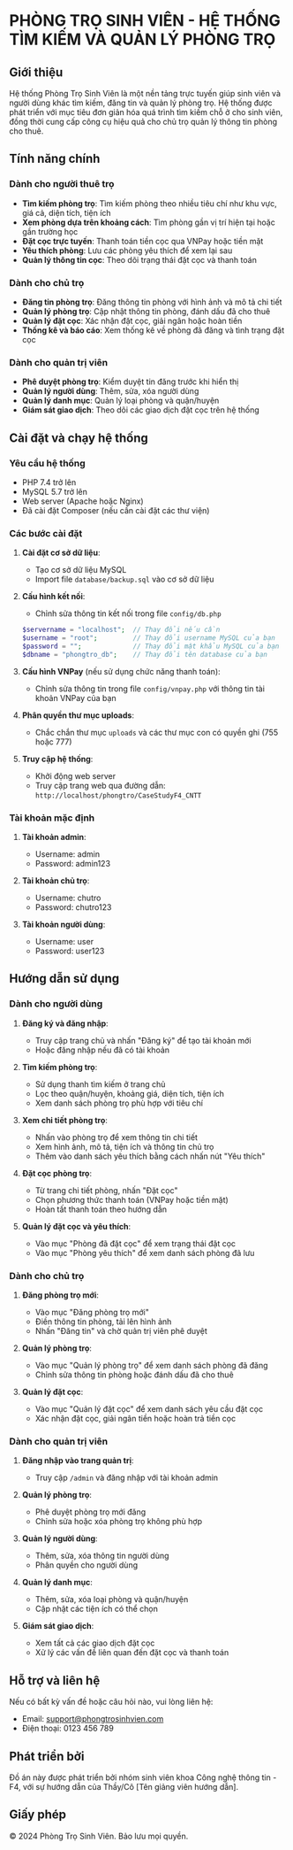 # PHÒNG TRỌ SINH VIÊN - HỆ THỐNG TÌM KIẾM VÀ QUẢN LÝ PHÒNG TRỌ

## Giới thiệu

Hệ thống Phòng Trọ Sinh Viên là một nền tảng trực tuyến giúp sinh viên và người dùng khác tìm kiếm, đăng tin và quản lý phòng trọ. Hệ thống được phát triển với mục tiêu đơn giản hóa quá trình tìm kiếm chỗ ở cho sinh viên, đồng thời cung cấp công cụ hiệu quả cho chủ trọ quản lý thông tin phòng cho thuê.

## Tính năng chính

### Dành cho người thuê trọ

- **Tìm kiếm phòng trọ**: Tìm kiếm phòng theo nhiều tiêu chí như khu vực, giá cả, diện tích, tiện ích
- **Xem phòng dựa trên khoảng cách**: Tìm phòng gần vị trí hiện tại hoặc gần trường học
- **Đặt cọc trực tuyến**: Thanh toán tiền cọc qua VNPay hoặc tiền mặt
- **Yêu thích phòng**: Lưu các phòng yêu thích để xem lại sau
- **Quản lý thông tin cọc**: Theo dõi trạng thái đặt cọc và thanh toán

### Dành cho chủ trọ

- **Đăng tin phòng trọ**: Đăng thông tin phòng với hình ảnh và mô tả chi tiết
- **Quản lý phòng trọ**: Cập nhật thông tin phòng, đánh dấu đã cho thuê
- **Quản lý đặt cọc**: Xác nhận đặt cọc, giải ngân hoặc hoàn tiền
- **Thống kê và báo cáo**: Xem thống kê về phòng đã đăng và tình trạng đặt cọc

### Dành cho quản trị viên

- **Phê duyệt phòng trọ**: Kiểm duyệt tin đăng trước khi hiển thị
- **Quản lý người dùng**: Thêm, sửa, xóa người dùng
- **Quản lý danh mục**: Quản lý loại phòng và quận/huyện
- **Giám sát giao dịch**: Theo dõi các giao dịch đặt cọc trên hệ thống

## Cài đặt và chạy hệ thống

### Yêu cầu hệ thống

- PHP 7.4 trở lên
- MySQL 5.7 trở lên
- Web server (Apache hoặc Nginx)
- Đã cài đặt Composer (nếu cần cài đặt các thư viện)

### Các bước cài đặt

1. **Cài đặt cơ sở dữ liệu**:

   - Tạo cơ sở dữ liệu MySQL
   - Import file `database/backup.sql` vào cơ sở dữ liệu

2. **Cấu hình kết nối**:

   - Chỉnh sửa thông tin kết nối trong file `config/db.php`

   ```php
   $servername = "localhost";  // Thay đổi nếu cần
   $username = "root";         // Thay đổi username MySQL của bạn
   $password = "";             // Thay đổi mật khẩu MySQL của bạn
   $dbname = "phongtro_db";    // Thay đổi tên database của bạn
   ```

3. **Cấu hình VNPay** (nếu sử dụng chức năng thanh toán):

   - Chỉnh sửa thông tin trong file `config/vnpay.php` với thông tin tài khoản VNPay của bạn

4. **Phân quyền thư mục uploads**:

   - Chắc chắn thư mục `uploads` và các thư mục con có quyền ghi (755 hoặc 777)

5. **Truy cập hệ thống**:
   - Khởi động web server
   - Truy cập trang web qua đường dẫn: `http://localhost/phongtro/CaseStudyF4_CNTT`

### Tài khoản mặc định

1. **Tài khoản admin**:

   - Username: admin
   - Password: admin123

2. **Tài khoản chủ trọ**:

   - Username: chutro
   - Password: chutro123

3. **Tài khoản người dùng**:
   - Username: user
   - Password: user123

## Hướng dẫn sử dụng

### Dành cho người dùng

1. **Đăng ký và đăng nhập**:

   - Truy cập trang chủ và nhấn "Đăng ký" để tạo tài khoản mới
   - Hoặc đăng nhập nếu đã có tài khoản

2. **Tìm kiếm phòng trọ**:

   - Sử dụng thanh tìm kiếm ở trang chủ
   - Lọc theo quận/huyện, khoảng giá, diện tích, tiện ích
   - Xem danh sách phòng trọ phù hợp với tiêu chí

3. **Xem chi tiết phòng trọ**:

   - Nhấn vào phòng trọ để xem thông tin chi tiết
   - Xem hình ảnh, mô tả, tiện ích và thông tin chủ trọ
   - Thêm vào danh sách yêu thích bằng cách nhấn nút "Yêu thích"

4. **Đặt cọc phòng trọ**:

   - Từ trang chi tiết phòng, nhấn "Đặt cọc"
   - Chọn phương thức thanh toán (VNPay hoặc tiền mặt)
   - Hoàn tất thanh toán theo hướng dẫn

5. **Quản lý đặt cọc và yêu thích**:
   - Vào mục "Phòng đã đặt cọc" để xem trạng thái đặt cọc
   - Vào mục "Phòng yêu thích" để xem danh sách phòng đã lưu

### Dành cho chủ trọ

1. **Đăng phòng trọ mới**:

   - Vào mục "Đăng phòng trọ mới"
   - Điền thông tin phòng, tải lên hình ảnh
   - Nhấn "Đăng tin" và chờ quản trị viên phê duyệt

2. **Quản lý phòng trọ**:

   - Vào mục "Quản lý phòng trọ" để xem danh sách phòng đã đăng
   - Chỉnh sửa thông tin phòng hoặc đánh dấu đã cho thuê

3. **Quản lý đặt cọc**:
   - Vào mục "Quản lý đặt cọc" để xem danh sách yêu cầu đặt cọc
   - Xác nhận đặt cọc, giải ngân tiền hoặc hoàn trả tiền cọc

### Dành cho quản trị viên

1. **Đăng nhập vào trang quản trị**:

   - Truy cập `/admin` và đăng nhập với tài khoản admin

2. **Quản lý phòng trọ**:

   - Phê duyệt phòng trọ mới đăng
   - Chỉnh sửa hoặc xóa phòng trọ không phù hợp

3. **Quản lý người dùng**:

   - Thêm, sửa, xóa thông tin người dùng
   - Phân quyền cho người dùng

4. **Quản lý danh mục**:

   - Thêm, sửa, xóa loại phòng và quận/huyện
   - Cập nhật các tiện ích có thể chọn

5. **Giám sát giao dịch**:
   - Xem tất cả các giao dịch đặt cọc
   - Xử lý các vấn đề liên quan đến đặt cọc và thanh toán

## Hỗ trợ và liên hệ

Nếu có bất kỳ vấn đề hoặc câu hỏi nào, vui lòng liên hệ:

- Email: support@phongtrosinhvien.com
- Điện thoại: 0123 456 789

## Phát triển bởi

Đồ án này được phát triển bởi nhóm sinh viên khoa Công nghệ thông tin - F4, với sự hướng dẫn của Thầy/Cô [Tên giảng viên hướng dẫn].

## Giấy phép

© 2024 Phòng Trọ Sinh Viên. Bảo lưu mọi quyền.
